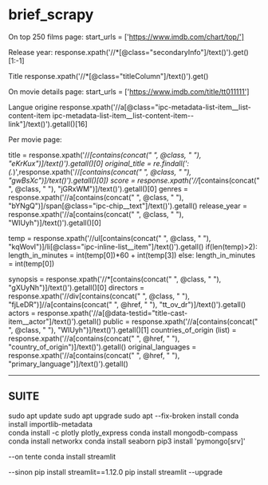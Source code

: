# brief_scrapy

On top 250 films page:
	start_urls = ['https://www.imdb.com/chart/top/']

Release year:
	response.xpath('//*[@class="secondaryInfo"]/text()').get()[1:-1]

Title
	response.xpath('//*[@class="titleColumn"]/text()').get()

On movie details page:
	start_urls = ['https://www.imdb.com/title/tt011111']
	
Langue origine
	response.xpath('//a[@class="ipc-metadata-list-item__list-content-item ipc-metadata-list-item__list-content-item--link"]/text()').getall()[16]

Per movie page:

title = response.xpath('//*[contains(concat(" ", @class, " "), "eKrKux")]/text()').getall()[0]
original_title = re.findall(': (.*)',response.xpath('//*[contains(concat(" ", @class, " "), "gwBsXc")]/text()').getall()[0])
score = response.xpath('//*[contains(concat(" ", @class, " "), "jGRxWM")]/text()').getall()[0]
genres = response.xpath('//a[contains(concat(" ", @class, " "), "bYNgQ")]/span[@class="ipc-chip__text"]/text()').getall()
release_year = response.xpath('//a[contains(concat(" ", @class, " "), "WIUyh")]/text()').getall()[0]

temp = response.xpath('//ul[contains(concat(" ", @class, " "), "kqWovI")]/li[@class="ipc-inline-list__item"]/text()').getall()
        if(len(temp)>2):
            length_in_minutes = int(temp[0])*60 + int(temp[3])
        else:
            length_in_minutes = int(temp[0])

synopsis = response.xpath('//*[contains(concat(" ", @class, " "), "gXUyNh")]/text()').getall()[0]
directors = response.xpath('//div[contains(concat(" ", @class, " "), "fjLeDR")]//a[contains(concat(" ", @href, " "), "tt_ov_dr")]/text()').getall()
actors = response.xpath('//a[@data-testid="title-cast-item__actor"]/text()').getall()
public = response.xpath('//a[contains(concat(" ", @class, " "), "WIUyh")]/text()').getall()[1]
countries_of_origin (list) = response.xpath('//a[contains(concat(" ", @href, " "), "country_of_origin")]/text()').getall()
original_languages = response.xpath('//a[contains(concat(" ", @href, " "), "primary_language")]/text()').getall()


-----
SUITE
-----

sudo apt update
sudo apt upgrade
sudo apt --fix-broken install
conda install importlib-metadata  
conda install -c plotly plotly_express
conda install mongodb-compass
conda install networkx
conda install seaborn
pip3 install 'pymongo[srv]'

--on tente
conda install streamlit

--sinon
pip install streamlit==1.12.0
pip install streamlit --upgrade